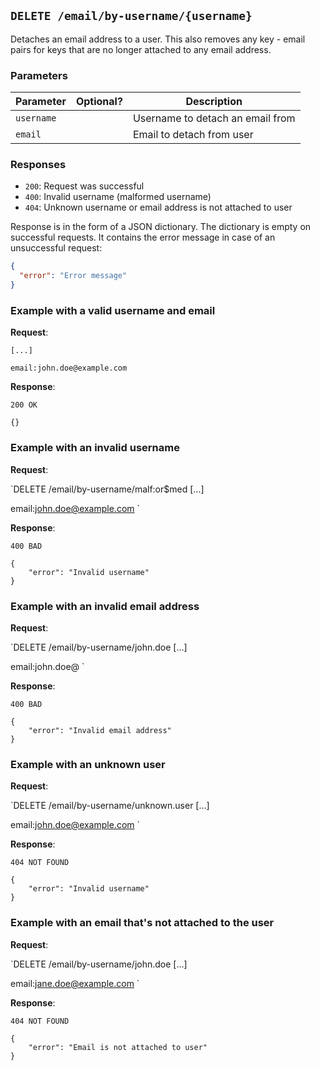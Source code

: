 ## `DELETE /email/by-username/{username}`

Detaches an email address to a user. This also removes any key - email pairs for keys that are no longer attached to any email address.

### Parameters

| Parameter  | Optional?    | Description                      |
|------------|--------------|----------------------------------|
| `username` |              | Username to detach an email from |
| `email`    |              | Email to detach from user        |

### Responses

- `200`: Request was successful
- `400`: Invalid username (malformed username)
- `404`: Unknown username or email address is not attached to user

Response is in the form of a JSON dictionary. The dictionary is empty on successful requests. It contains the error message in case of an unsuccessful request:

```json
{
  "error": "Error message"
}
```


### Example with a valid username and email

**Request**:

```DELETE /email/by-username/john.doe
[...]

email:john.doe@example.com
```

**Response**:

```
200 OK

{}
```

### Example with an invalid username

**Request**:

`DELETE /email/by-username/malf:or$med
[...]

email:john.doe@example.com
`

**Response**:

```
400 BAD

{
    "error": "Invalid username"
}
```

### Example with an invalid email address

**Request**:

`DELETE /email/by-username/john.doe
[...]

email:john.doe@
`

**Response**:

```
400 BAD

{
    "error": "Invalid email address"
}
```

### Example with an unknown user

**Request**:

`DELETE /email/by-username/unknown.user
[...]

email:john.doe@example.com
`

**Response**:

```
404 NOT FOUND

{
    "error": "Invalid username"
}
```

### Example with an email that's not attached to the user

**Request**:

`DELETE /email/by-username/john.doe
[...]

email:jane.doe@example.com
`

**Response**:

```
404 NOT FOUND

{
    "error": "Email is not attached to user"
}
```
